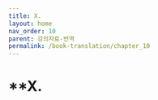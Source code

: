 ```yaml
---
title: X. 
layout: home
nav_order: 10
parent: 강의자료-번역
permalink: /book-translation/chapter_10
---
```


# **X. 

